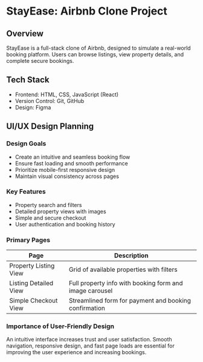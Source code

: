 # StayEase: Airbnb Clone Project

## Overview
StayEase is a full-stack clone of Airbnb, designed to simulate a real-world booking platform. Users can browse listings, view property details, and complete secure bookings.

## Tech Stack
- Frontend: HTML, CSS, JavaScript (React)
- Version Control: Git, GitHub
- Design: Figma
## UI/UX Design Planning

### Design Goals
- Create an intuitive and seamless booking flow
- Ensure fast loading and smooth performance
- Prioritize mobile-first responsive design
- Maintain visual consistency across pages

### Key Features
- Property search and filters
- Detailed property views with images
- Simple and secure checkout
- User authentication and booking history

### Primary Pages

| Page | Description |
|------|-------------|
| Property Listing View | Grid of available properties with filters |
| Listing Detailed View | Full property info with booking form and image carousel |
| Simple Checkout View | Streamlined form for payment and booking confirmation |

### Importance of User-Friendly Design
An intuitive interface increases trust and user satisfaction. Smooth navigation, responsive design, and fast page loads are essential for improving the user experience and increasing bookings.
